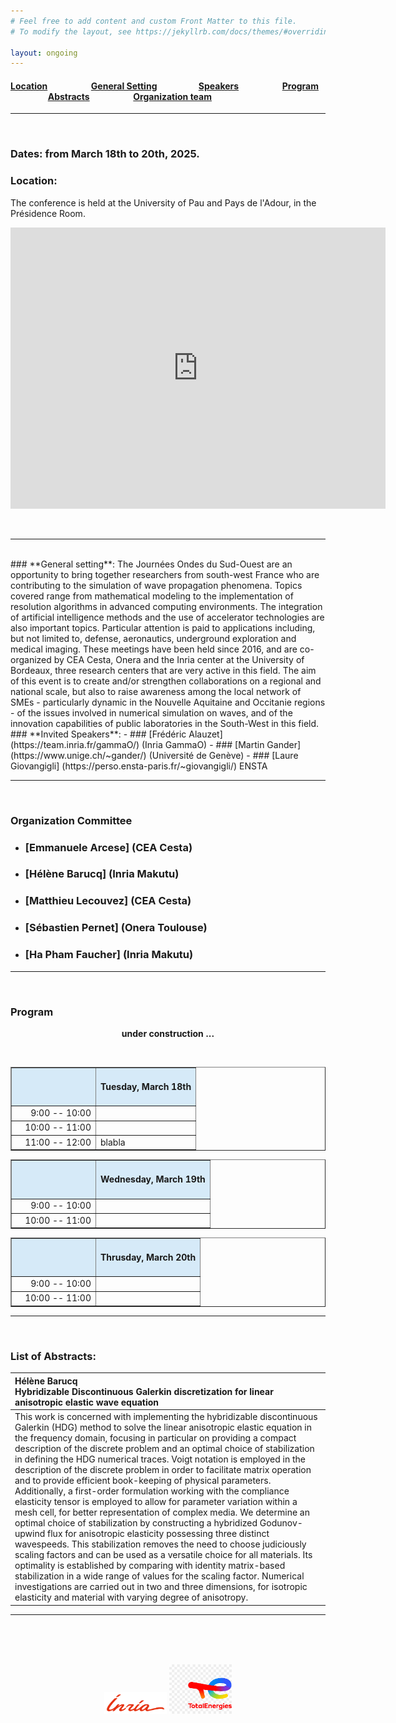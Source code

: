 ```yaml
---
# Feel free to add content and custom Front Matter to this file.
# To modify the layout, see https://jekyllrb.com/docs/themes/#overriding-theme-defaults

layout: ongoing
---
```


#### [Location](#location)   &nbsp; &nbsp; &nbsp; &nbsp; &nbsp; &nbsp; &nbsp; &nbsp; &nbsp; &nbsp; [General Setting](#general-setting)   &nbsp; &nbsp; &nbsp; &nbsp; &nbsp; &nbsp; &nbsp; &nbsp; &nbsp; &nbsp;[Speakers](#invited-speakers)   &nbsp; &nbsp; &nbsp; &nbsp; &nbsp; &nbsp; &nbsp; &nbsp; &nbsp; &nbsp; [Program](#program) &nbsp; &nbsp; &nbsp; &nbsp; &nbsp; &nbsp; &nbsp; &nbsp; &nbsp; &nbsp; [Abstracts](#list-of-abstracts) &nbsp; &nbsp; &nbsp; &nbsp; &nbsp; &nbsp; &nbsp; &nbsp; &nbsp; &nbsp; [Organization team](#organization-committee)

---

<br/>

### **Dates**:    from March 18th to 20th, 2025.


### **Location**: 

The conference is held at the University of Pau and Pays de l'Adour, in the Présidence Room.
<p 	align="center">
<iframe src="https://www.google.com/maps/embed?pb=!1m18!1m12!1m3!1d1254.2802175609293!2d-0.36555988354490176!3d43.31396739198778!2m3!1f0!2f0!3f0!3m2!1i1024!2i768!4f13.1!3m3!1m2!1s0xd564999b8bc0bd5%3A0x259e0f24bc0663b8!2sUniversit%C3%A9%20de%20Pau%20et%20des%20Pays%20de%20l&#39;Adour!5e0!3m2!1sfr!2sfr!4v1737108416212!5m2!1sfr!2sfr" width="600" height="450" style="border:0;" allowfullscreen="" loading="lazy" referrerpolicy="no-referrer-when-downgrade"></iframe>
</p>
<br/>

---

<br/>
### **General setting**: 
The Journées Ondes du Sud-Ouest are an opportunity to bring together researchers from south-west France who are contributing to the simulation of wave propagation phenomena. Topics covered range from mathematical modeling to the implementation of resolution algorithms in advanced computing environments. The integration of artificial intelligence methods and the use of accelerator technologies are also important topics. Particular attention is paid to applications including, but not limited to, defense, aeronautics, underground exploration and medical imaging.
These meetings have been held since 2016, and are co-organized by CEA Cesta, Onera and the Inria center at the University of Bordeaux, three research centers that are very active in this field. The aim of this event is to create and/or strengthen collaborations on a regional and national scale, but also to raise awareness among the local network of SMEs - particularly dynamic in the Nouvelle Aquitaine and Occitanie regions - of the issues involved in numerical simulation on waves, and of the innovation capabilities of public laboratories in the South-West in this field.

<br/>
### **Invited Speakers**:
- ### [Frédéric Alauzet](https://team.inria.fr/gammaO/) (Inria GammaO)
- ### [Martin Gander] (https://www.unige.ch/~gander/) (Université de Genève)
- ### [Laure Giovangigli] (https://perso.ensta-paris.fr/~giovangigli/) ENSTA

---

<br/>


### **Organization Committee**
- ### [Emmanuele Arcese] (CEA Cesta)
- ### [Hélène Barucq] (Inria Makutu)
- ### [Matthieu Lecouvez] (CEA Cesta)
- ### [Sébastien Pernet] (Onera Toulouse)
- ### [Ha Pham Faucher] (Inria Makutu)


---

<br/>


### **Program**
  <p align="center">
    <b> under construction ... </b>
  </p>
  <br/>

<table width="500" border="1">
  <tr>
    <td bgcolor="#d6eaf8" width=120 align="right"></td> <td align="center" bgcolor="#d6eaf8"> <h4> <b> Tuesday, March 18th </b> </h4> </td> 
  </tr>
  <tr>
    <td width=120 align="right"> 9:00 -- 10:00   </td><td>  </td>
  </tr>
  <tr>
    <td width=120 align="right">10:00 -- 11:00   </td><td>  </td>
  </tr>
  <tr>
    <td width=120 align="right">11:00 -- 12:00   </td><td> blabla </td>
  </tr> 
</table>

<table width="500" border="1">
  <tr>
    <td bgcolor="#d6eaf8" width=120 align="right"></td> <td align="center" bgcolor="#d6eaf8"> <h4> <b> Wednesday, March 19th </b> </h4> </td> 
  </tr>
  <tr>
    <td width=120 align="right"> 9:00 -- 10:00   </td><td>  </td>
  </tr>
  <tr>
    <td width=120 align="right">10:00 -- 11:00   </td><td>  </td>
  </tr>

</table>

<table width="500" border="1">
  <tr>
    <td bgcolor="#d6eaf8" width=120 align="right"></td> <td align="center" bgcolor="#d6eaf8"> <h4> <b> Thrusday, March 20th </b> </h4> </td> 
  </tr>
  <tr>
    <td width=120 align="right" > 9:00 -- 10:00   </td><td>  </td>
  </tr>
  <tr>
    <td width=120 align="right" >10:00 -- 11:00   </td><td>  </td>
  </tr>

</table>

    
---

<br/>


### **List of Abstracts**:

| **Hélène Barucq** <br/> Hybridizable Discontinuous Galerkin discretization for linear anisotropic elastic wave equation |
| :--- |
| This work is concerned with implementing the hybridizable discontinuous Galerkin (HDG) method to solve the linear anisotropic elastic equation in the frequency domain, focusing in particular on providing a compact description of the discrete problem and an optimal choice of stabilization in defining the HDG numerical traces. Voigt notation is employed in the description of the discrete problem in order to facilitate matrix operation and to provide efficient book-keeping of physical parameters. Additionally, a first-order formulation working with the compliance elasticity tensor is employed to allow for parameter variation within a mesh cell, for better representation of complex media. We determine an optimal choice of stabilization by constructing a hybridized Godunov-upwind flux for anisotropic elasticity possessing three distinct wavespeeds. This stabilization removes the need to choose judiciously scaling factors and can be used as a versatile choice for all materials. Its optimality is established by comparing with identity matrix-based stabilization in a wide range of values for the scaling factor. Numerical investigations are carried out in two and three dimensions, for isotropic elasticity and material with varying degree of anisotropy. |


---

<br/>
<br/>
<br/>
<p align="center">
<img src="/images/logo-inria.png" alt="drawing" width="100"/>
  <img src="/images/png-transparent-totalenergies-hd-logo-thumbnail.png" alt="drawing" width="100"/>
</p>

